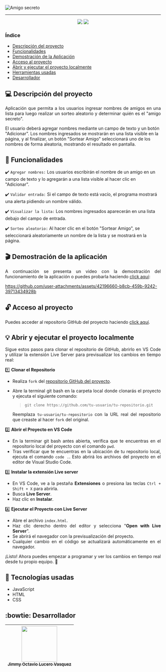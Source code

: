 ![Amigo secreto](https://github.com/user-attachments/assets/5fc5105e-a025-438e-8a56-506147cac557)
<hr>

<p align="center">
  <img src="https://img.shields.io/badge/Estado-Finalizado-blue">
  <img src="https://img.shields.io/badge/Licencia-CC%20BY--NC%204.0-orange">
</p>

### Índice
- [Descripción del proyecto](#computer-descripción-del-proyecto)
- [Funcionalidades](#hammer-funcionalidades)
- [Demostración de la Aplicación](#clapper-demostración-de-la-aplicación)
- [Acceso al proyecto](#unlock-acceso-al-proyecto)
- [Abrir y ejecutar el proyecto localmente](#bulb-abrir-y-ejecutar-el-proyecto-localmente)
- [Herramientas usadas](#briefcase-herramientas-usadas)
- [Desarrollador](#bowtie-desarrollador)

## :computer: Descripción del proyecto
<p align="justify">
Aplicación que permita a los usuarios ingresar nombres de amigos en una lista para luego realizar un sorteo aleatorio y determinar quién es el "amigo secreto".

El usuario deberá agregar nombres mediante un campo de texto y un botón "Adicionar". Los nombres ingresados se mostrarán en una lista visible en la página, y al finalizar, un botón "Sortear Amigo" seleccionará uno de los nombres de forma aleatoria, mostrando el resultado en pantalla.
</p>

## :hammer: Funcionalidades
:heavy_check_mark: `Agregar nombres:` Los usuarios escribirán el nombre de un amigo en un campo de texto y lo agregarán a una lista visible al hacer clic en "Adicionar".

:heavy_check_mark: `Validar entrada:` Si el campo de texto está vacío, el programa mostrará una alerta pidiendo un nombre válido.

:heavy_check_mark: `Visualizar la lista:` Los nombres ingresados aparecerán en una lista debajo del campo de entrada.

:heavy_check_mark: `Sorteo aleatorio:` Al hacer clic en el botón "Sortear Amigo", se seleccionará aleatoriamente un nombre de la lista y se mostrará en la página.

## :clapper: Demostración de la aplicación
<div align="justify">
  
A continuación se presenta un video con la demostración del funcionamiento de la aplicación o puedes probarla haciendo [click aquí](https://jlucerovasquez.github.io/challenge-amigo-secreto/):

</div>

https://github.com/user-attachments/assets/42196660-b8cb-459b-9242-39713434928b

## :unlock: Acceso al proyecto
Puedes acceder al repositorio GitHub del proyecto haciendo [click aquí](https://github.com/JLuceroVasquez/challenge-amigo-secreto).

## :bulb: Abrir y ejecutar el proyecto localmente
<p align="justify">
Sigue estos pasos para clonar el repositorio de GitHub, abrirlo en VS Code y utilizar la extensión Live Server para previsualizar los cambios en tiempo real:
</p>

<div align="justify">

:one: **Clonar el Repositorio**
- Realiza `fork` del [repositorio GitHub del proyecto](https://github.com/JLuceroVasquez/challenge-amigo-secreto).
- Abre la terminal git bash en la carpeta local donde clonarás el proyecto y ejecuta el siguiente comando:  
  > `git clone https://github.com/tu-usuario/tu-repositorio.git`
  
  Reemplaza `tu-usuario/tu-repositorio` con la URL real del repositorio que creaste al hacer `fork` del original.
  
:two: **Abrir el Proyecto en VS Code** 
- En la terminar git bash antes abierta, verifica que te encuentras en el repositorio local del proyecto con el comando `pwd`.
- Tras verificar que te encuentras en la ubicación de tu repositorio local, ejecuta el comando `code .`. Esto abrirá los archivos del proyecto en el editor de Visual Studio Code.

:three: **Instalar la extensión Live server** 
- En VS Code, ve a la pestaña **Extensiones** o presiona las teclas `Ctrl + Shift + X` para abrirla.
- Busca **Live Server**.
- Haz clic en **Instalar**.

:four: **Ejecutar el Proyecto con Live Server** 
- Abre el archivo `index.html`.
- Haz clic derecho dentro del editor y selecciona "**Open with Live Server**".
- Se abrirá el navegador con la previsualización del proyecto.
- Cualquier cambio en el código se actualizará automáticamente en el navegador.

¡Listo! Ahora puedes empezar a programar y ver los cambios en tiempo real desde tu propio equipo. :rocket:
</div>

## :briefcase: Tecnologías usadas
- JavaScript
- HTML
- CSS

## :bowtie: Desarrollador
|[<img src="https://avatars.githubusercontent.com/u/176303607?v=4" width=115> <br> <sub>Jimmy Octavio Lucero Vasquez</sub>](https://github.com/JLuceroVasquez)|
|:---:|
